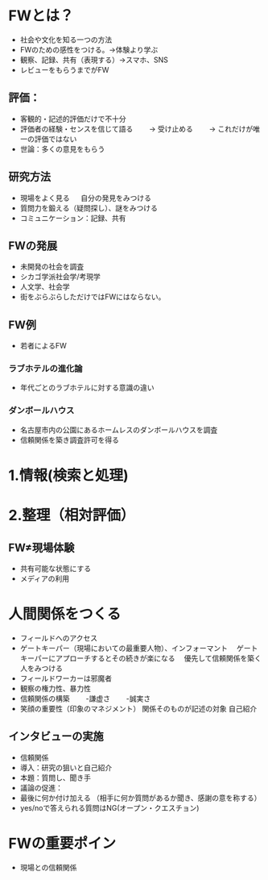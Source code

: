  # FWとは？
- 社会や文化を知る一つの方法
- FWのための感性をつける。→体験より学ぶ
- 観察、記録、共有（表現する）→スマホ、SNS
- レビューをもらうまでがFW

## 評価：
- 客観的・記述的評価だけで不十分
- 評価者の経験・センスを信じて語る
　　→ 受け止める
　　→ これだけが唯一の評価ではない
- 世論：多くの意見をもらう

## 研究方法
- 現場をよく見る
　 自分の発見をみつける
- 質問力を鍛える（疑問探し）、謎をみつける
- コミュニケーション：記録、共有


##  FWの発展
- 未開発の社会を調査
- シカゴ学派社会学/考現学
- 人文学、社会学
- 街をぶらぶらしただけではFWにはならない。 



##  FW例
- 若者によるFW

### ラブホテルの進化論
- 年代ごとのラブホテルに対する意識の違い


### ダンボールハウス
- 名古屋市内の公園にあるホームレスのダンボールハウスを調査
- 信頼関係を築き調査許可を得る


# 1.情報(検索と処理)
# 2.整理（相対評価）


## FW≠現場体験
- 共有可能な状態にする
- メディアの利用


# 人間関係をつくる
- フィールドへのアクセス
- ゲートキーパー（現場においての最重要人物）、インフォーマント
　ゲートキーパーにアプローチするとその続きが楽になる
　優先して信頼関係を築く人をみつける
- フィールドワーカーは邪魔者
- 観察の権力性、暴力性
- 信頼関係の構築
　　-謙虚さ
　　-誠実さ
- 笑顔の重要性（印象のマネジメント）
関係そのものが記述の対象
自己紹介

## インタビューの実施
- 信頼関係
- 導入：研究の狙いと自己紹介
- 本題：質問し、聞き手
- 議論の促進：
- 最後に何か付け加える
（相手に何か質問があるか聞き、感謝の意を称する）
- yes/noで答えられる質問はNG(オープン・クエスチョン)


# FWの重要ポイン
- 現場との信頼関係


